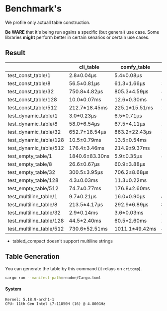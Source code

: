 # Benchmark's

We profile only actuall table construction.

**Be WARE** that it's being run agains a specific (but general) use case.
Some libraries **might** perform better in certain senarios or certain use cases.

## Result

|                          | cli_table      | comfy_table    | prettytable_rs      | term_table     | tabled             | tabled_color     | tabled_compact     | tabled_iter    |
|--------------------------|----------------|----------------|---------------------|----------------|--------------------|------------------|--------------------|----------------|
| test_const_table/1       | 2.8±0.04µs     | 5.4±0.08µs     | 1473.2±19.23ns      | 4.9±0.04µs     | 1500.4±53.51ns     | 1535.0±22.53ns   | **1253.3±21.35ns** | 2.9±0.02µs     |
| test_const_table/8       | 56.5±0.81µs    | 61.3±1.66µs    | 30.6±1.88µs         | 102.1±1.19µs   | 21.6±0.40µs        | **20.7±0.44µs**  | 21.5±0.48µs        | 43.0±0.56µs    |
| test_const_table/32      | 750.8±4.82µs   | 805.3±4.59µs   | 406.9±18.39µs       | 1332.3±31.11µs | 272.0±2.25µs       | **260.8±6.25µs** | 294.2±8.08µs       | 522.4±5.24µs   |
| test_const_table/128     | 10.0±0.07ms    | 12.6±0.30ms    | 6.9±0.29ms          | 19.2±0.31ms    | **4.1±0.03ms**     | 4.3±0.09ms       | 4.2±0.13ms         | 8.1±0.19ms     |
| test_const_table/512     | 212.7±18.45ms  | 225.1±15.51ms  | 251.4±23.59ms       | 322.4±10.87ms  | 72.6±0.88ms        | **70.5±1.24ms**  | 92.0±12.93ms       | 128.3±0.96ms   |
| test_dynamic_table/1     | 3.0±0.23µs     | 6.5±0.71µs     | 1288.9±269.46ns     | 3.4±0.16µs     | 1392.4±118.82ns    | 1482.2±84.78ns   | **1084.4±89.54ns** | 2.7±0.08µs     |
| test_dynamic_table/8     | 58.0±6.54µs    | 67.5±4.11µs    | 22.7±2.07µs         | 80.4±1.77µs    | 19.5±0.68µs        | 18.6±2.68µs      | **17.6±0.70µs**    | 46.0±1.86µs    |
| test_dynamic_table/32    | 652.7±18.54µs  | 863.2±22.43µs  | 326.8±13.28µs       | 1046.0±22.34µs | 270.6±15.57µs      | **264.0±6.53µs** | 269.7±16.20µs      | 527.3±10.58µs  |
| test_dynamic_table/128   | 10.5±0.79ms    | 13.5±0.54ms    | 5.5±0.17ms          | 18.1±0.48ms    | **3.8±0.11ms**     | 3.9±0.18ms       | 4.9±0.38ms         | 7.7±0.19ms     |
| test_dynamic_table/512   | 176.4±3.46ms   | 214.9±9.37ms   | 202.8±7.90ms        | 313.9±6.36ms   | 70.5±1.36ms        | **67.4±1.15ms**  | 75.7±1.75ms        | 141.0±2.28ms   |
| test_empty_table/1       | 1840.6±83.30ns | 5.9±0.35µs     | 889.1±38.82ns       | 2.7±0.08µs     | 1041.8±58.11ns     | 1121.5±61.40ns   | **710.2±33.80ns**  | 1911.7±93.26ns |
| test_empty_table/8       | 26.6±0.67µs    | 60.9±3.88µs    | 12.6±0.79µs         | 55.3±3.04µs    | 9.7±0.43µs         | 9.1±0.33µs       | **8.9±0.43µs**     | 16.0±0.59µs    |
| test_empty_table/32      | 300.5±3.95µs   | 706.2±8.68µs   | 145.7±8.98µs        | 636.7±3.12µs   | 111.3±4.77µs       | 106.4±1.03µs     | **104.4±0.67µs**   | 170.0±1.35µs   |
| test_empty_table/128     | 4.3±0.03ms     | 11.3±0.22ms    | 2.9±0.46ms          | 9.8±0.09ms     | **1528.6±43.02µs** | 1557.2±18.06µs   | 1636.9±24.27µs     | 2.4±0.02ms     |
| test_empty_table/512     | 74.7±0.77ms    | 176.8±2.60ms   | 132.1±2.29ms        | 160.1±2.56ms   | **25.0±0.58ms**    | 25.6±0.37ms      | 25.9±1.40ms        | 36.9±0.89ms    |
| test_multiline_table/1   | 9.7±0.21µs     | 16.0±0.90µs    | **4.0±0.28µs**      | 13.5±0.50µs    | 4.9±0.10µs         | 5.0±0.16µs       | *2.3±0.23µs*       | 10.2±0.64µs    |
| test_multiline_table/8   | 213.5±4.17µs   | 292.9±6.89µs   | **84.1±2.37µs**     | 410.5±22.56µs  | 117.2±2.14µs       | 111.8±1.97µs     | *55.1±1.23µs*      | 235.6±1.70µs   |
| test_multiline_table/32  | 2.9±0.14ms     | 3.6±0.03ms     | **1222.1±54.94µs**  | 5.2±0.11ms     | 1628.7±28.60µs     | 1670.8±17.86µs   | *795.9±12.55µs*    | 3.6±0.07ms     |
| test_multiline_table/128 | 44.5±2.40ms    | 60.5±2.60ms    | **19.6±1.03ms**     | 84.0±4.32ms    | 27.2±0.76ms        | 25.5±0.84ms      | *12.1±0.31ms*      | 53.1±0.90ms    |
| test_multiline_table/512 | 730.6±52.51ms  | 1011.1±49.42ms | 469.6±21.87ms       | 1327.6±82.87ms | **423.7±17.54ms**  | 429.0±6.26ms     | *189.0±10.82ms*    | 802.9±33.90ms  |

* tabled_compact doesn't support multiline strings

## Table Generation

You can generate the table by this command (it relays on `critcmp`).

```bash
cargo run --manifest-path=readme/Cargo.toml
```

#### System

```
Kernel: 5.18.9-arch1-1 
CPU: 11th Gen Intel i7-11850H (16) @ 4.800GHz
```
